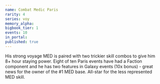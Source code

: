 ```yaml
---
name: Combat Medic Paris
rarity: 4
series: voy
memory_alpha:
bigbook_tier: 1
events: 10
in_portal:
published: true
---
```


His strong voyage MED is paired with two trickier skill combos to give him 8+ hour staying power. Eight of ten Paris events have had a Faction component and he has two features in Galaxy events (10x bonus) - great news for the owner of the #1 MED base. All-star for the less represented MED skill.
